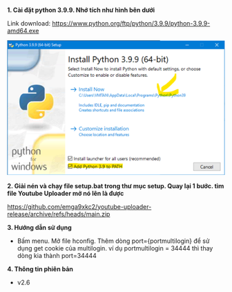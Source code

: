 <b>1. Cài đặt python 3.9.9. Nhớ tích như hình bên dưới</b>

Link download: https://www.python.org/ftp/python/3.9.9/python-3.9.9-amd64.exe

<img src="setup/images/1.png"/>

<b>2. Giải nén và chạy file setup.bat trong thư mục setup. Quay lại 1 bước. tìm file Youtube Uploader mở nó lên là được</b>

https://github.com/emga9xkc2/youtube-uploader-release/archive/refs/heads/main.zip

<b>3. Hướng dẫn sử dụng</b>

- Bấm menu. Mở file hconfig. Thêm dòng port={portmultilogin} để sử dụng get cookie của multilogin. ví dụ portmultilogin = 34444 thì thay dòng kia thành port=34444

<b>4. Thông tin phiên bản</b>

- v2.6
